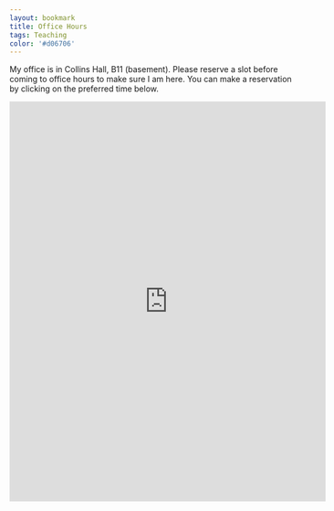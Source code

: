 ```yaml
---
layout: bookmark
title: Office Hours
tags: Teaching
color: '#d06706'
---
```


My office is in Collins Hall, B11 (basement).
Please reserve a slot before coming to office hours to make sure I am here. You can make a reservation by clicking on the preferred time below.

<iframe src="https://ztoth.youcanbook.me/?noframe=true&skipHeaderFooter=true" style="width:110%;height:700px;border:1px;border-color:#000000;background-color:transparent;" frameborder="1" allowtransparency="false" onload="keepInView(this);"></iframe>
